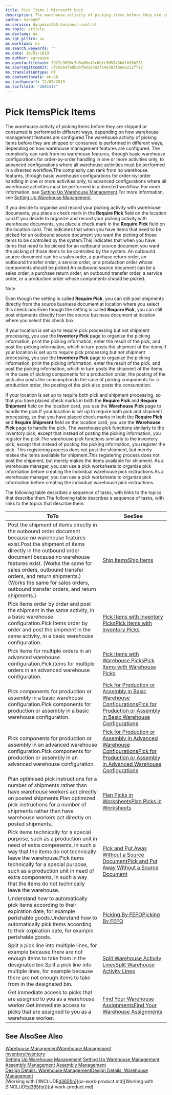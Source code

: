 ```yaml
---
title: Pick Items | Microsoft Docs
description: The warehouse activity of picking items before they are shipped or consumed is performed in different ways, depending on how warehouse management features are configured. The [setup](../configure-warehouse-processes.md) complexity can rank from no warehouse features, through basic warehouse configurations for order-by-order handling in one or more activities only, to advanced configurations where all warehouse activities must be performed in a directed workflow.
author: SorenGP
ms.service: dynamics365-business-central
ms.topic: article
ms.devlang: na
ms.tgt_pltfrm: na
ms.workload: na
ms.search.keywords: ''
ms.date: 10/01/2019
ms.author: sgroespe
ms.openlocfilehash: 3922c9696c7b0a06e49c0bfc505343bdfb58b231
ms.sourcegitcommit: cfc92eefa8b06fb426482f54e393f0e6e222f712
ms.translationtype: HT
ms.contentlocale: en-GB
ms.lasthandoff: 12/03/2019
ms.locfileid: "2881517"
---
```

# <a name="pick-items"></a><span data-ttu-id="7aa7e-104">Pick Items</span><span class="sxs-lookup"><span data-stu-id="7aa7e-104">Pick Items</span></span>
<span data-ttu-id="7aa7e-105">The warehouse activity of picking items before they are shipped or consumed is performed in different ways, depending on how warehouse management features are configured.</span><span class="sxs-lookup"><span data-stu-id="7aa7e-105">The warehouse activity of picking items before they are shipped or consumed is performed in different ways, depending on how warehouse management features are configured.</span></span> <span data-ttu-id="7aa7e-106">The complexity can rank from no warehouse features, through basic warehouse configurations for order-by-order handling in one or more activities only, to advanced configurations where all warehouse activities must be performed in a directed workflow.</span><span class="sxs-lookup"><span data-stu-id="7aa7e-106">The complexity can rank from no warehouse features, through basic warehouse configurations for order-by-order handling in one or more activities only, to advanced configurations where all warehouse activities must be performed in a directed workflow.</span></span> <span data-ttu-id="7aa7e-107">For more information, see [Setting Up Warehouse Management](warehouse-setup-warehouse.md).</span><span class="sxs-lookup"><span data-stu-id="7aa7e-107">For more information, see [Setting Up Warehouse Management](warehouse-setup-warehouse.md).</span></span>

<span data-ttu-id="7aa7e-108">If you decide to organise and record your picking activity with warehouse documents, you place a check mark in the **Require Pick** field on the location card.</span><span class="sxs-lookup"><span data-stu-id="7aa7e-108">If you decide to organize and record your picking activity with warehouse documents, you place a check mark in the **Require Pick** field on the location card.</span></span> <span data-ttu-id="7aa7e-109">This indicates that when you have items that need to be picked for an outbound source document you want the picking of those items to be controlled by the system.</span><span class="sxs-lookup"><span data-stu-id="7aa7e-109">This indicates that when you have items that need to be picked for an outbound source document you want the picking of those items to be controlled by the system.</span></span> <span data-ttu-id="7aa7e-110">An outbound source document can be a sales order, a purchase return order, an outbound transfer order, a service order, or a production order whose components should be picked.</span><span class="sxs-lookup"><span data-stu-id="7aa7e-110">An outbound source document can be a sales order, a purchase return order, an outbound transfer order, a service order, or a production order whose components should be picked.</span></span>

> [!NOTE]
> <span data-ttu-id="7aa7e-111">Even though the setting is called **Require Pick**, you can still post shipments directly from the source business document at location where you select this check box.</span><span class="sxs-lookup"><span data-stu-id="7aa7e-111">Even though the setting is called **Require Pick**, you can still post shipments directly from the source business document at location where you select this check box.</span></span>

<span data-ttu-id="7aa7e-112">If your location is set up to require pick processing but not shipment processing, you use the **Inventory Pick** page to organise the picking information, print the picking information, enter the result of the pick, and post the picking information, which in turn posts the shipment of the items.</span><span class="sxs-lookup"><span data-stu-id="7aa7e-112">If your location is set up to require pick processing but not shipment processing, you use the **Inventory Pick** page to organize the picking information, print the picking information, enter the result of the pick, and post the picking information, which in turn posts the shipment of the items.</span></span> <span data-ttu-id="7aa7e-113">In the case of picking components for a production order, the posting of the pick also posts the consumption.</span><span class="sxs-lookup"><span data-stu-id="7aa7e-113">In the case of picking components for a production order, the posting of the pick also posts the consumption.</span></span>

<span data-ttu-id="7aa7e-114">If your location is set up to require both pick and shipment processing, so that you have placed check marks in both the **Require Pick** and **Require Shipment** field on the location card, you use the **Warehouse Pick** page to handle the pick.</span><span class="sxs-lookup"><span data-stu-id="7aa7e-114">If your location is set up to require both pick and shipment processing, so that you have placed check marks in both the **Require Pick** and **Require Shipment** field on the location card, you use the **Warehouse Pick** page to handle the pick.</span></span> <span data-ttu-id="7aa7e-115">The warehouse pick functions similarly to the inventory pick, except that instead of posting the picking information, you register the pick.</span><span class="sxs-lookup"><span data-stu-id="7aa7e-115">The warehouse pick functions similarly to the inventory pick, except that instead of posting the picking information, you register the pick.</span></span> <span data-ttu-id="7aa7e-116">This registering process does not post the shipment, but merely makes the items available for shipment.</span><span class="sxs-lookup"><span data-stu-id="7aa7e-116">This registering process does not post the shipment, but merely makes the items available for shipment.</span></span> <span data-ttu-id="7aa7e-117">As a warehouse manager, you can use a pick worksheets to organise pick information before creating the individual warehouse pick instructions.</span><span class="sxs-lookup"><span data-stu-id="7aa7e-117">As a warehouse manager, you can use a pick worksheets to organize pick information before creating the individual warehouse pick instructions.</span></span>

<span data-ttu-id="7aa7e-118">The following table describes a sequence of tasks, with links to the topics that describe them.</span><span class="sxs-lookup"><span data-stu-id="7aa7e-118">The following table describes a sequence of tasks, with links to the topics that describe them.</span></span>   

|<span data-ttu-id="7aa7e-119">**To**</span><span class="sxs-lookup"><span data-stu-id="7aa7e-119">**To**</span></span>|<span data-ttu-id="7aa7e-120">**See**</span><span class="sxs-lookup"><span data-stu-id="7aa7e-120">**See**</span></span>|
|------------|-------------|  
|<span data-ttu-id="7aa7e-121">Post the shipment of items directly in the outbound order document because no warehouse features exist.</span><span class="sxs-lookup"><span data-stu-id="7aa7e-121">Post the shipment of items directly in the outbound order document because no warehouse features exist.</span></span> <span data-ttu-id="7aa7e-122">(Works the same for sales orders, outbound transfer orders, and return shipments.)</span><span class="sxs-lookup"><span data-stu-id="7aa7e-122">(Works the same for sales orders, outbound transfer orders, and return shipments.)</span></span>|[<span data-ttu-id="7aa7e-123">Ship Items</span><span class="sxs-lookup"><span data-stu-id="7aa7e-123">Ship Items</span></span>](warehouse-how-ship-items.md)|  
|<span data-ttu-id="7aa7e-124">Pick items order by order and post the shipment in the same activity, in a basic warehouse configuration.</span><span class="sxs-lookup"><span data-stu-id="7aa7e-124">Pick items order by order and post the shipment in the same activity, in a basic warehouse configuration.</span></span>|[<span data-ttu-id="7aa7e-125">Pick Items with Inventory Picks</span><span class="sxs-lookup"><span data-stu-id="7aa7e-125">Pick Items with Inventory Picks</span></span>](warehouse-how-to-pick-items-with-inventory-picks.md)|
|<span data-ttu-id="7aa7e-126">Pick items for multiple orders in an advanced warehouse configuration.</span><span class="sxs-lookup"><span data-stu-id="7aa7e-126">Pick items for multiple orders in an advanced warehouse configuration.</span></span>|[<span data-ttu-id="7aa7e-127">Pick Items with Warehouse Picks</span><span class="sxs-lookup"><span data-stu-id="7aa7e-127">Pick Items with Warehouse Picks</span></span>](warehouse-how-to-pick-items-for-warehouse-shipment.md)|  
|<span data-ttu-id="7aa7e-128">Pick components for production or assembly in a basic warehouse configuration.</span><span class="sxs-lookup"><span data-stu-id="7aa7e-128">Pick components for production or assembly in a basic warehouse configuration.</span></span>|[<span data-ttu-id="7aa7e-129">Pick for Production or Assembly in Basic Warehouse Configurations</span><span class="sxs-lookup"><span data-stu-id="7aa7e-129">Pick for Production or Assembly in Basic Warehouse Configurations</span></span>](warehouse-how-to-pick-for-production.md)|
|<span data-ttu-id="7aa7e-130">Pick components for production or assembly in an advanced warehouse configuration.</span><span class="sxs-lookup"><span data-stu-id="7aa7e-130">Pick components for production or assembly in an advanced warehouse configuration.</span></span>|[<span data-ttu-id="7aa7e-131">Pick for Production or Assembly in Advanced Warehouse Configurations</span><span class="sxs-lookup"><span data-stu-id="7aa7e-131">Pick for Production or Assembly in Advanced Warehouse Configurations</span></span>](warehouse-how-to-pick-for-internal-operations-in-advanced-warehousing.md)|  
|<span data-ttu-id="7aa7e-132">Plan optimised pick instructions for a number of shipments rather than have warehouse workers act directly on posted shipments.</span><span class="sxs-lookup"><span data-stu-id="7aa7e-132">Plan optimized pick instructions for a number of shipments rather than have warehouse workers act directly on posted shipments.</span></span>|[<span data-ttu-id="7aa7e-133">Plan Picks in Worksheets</span><span class="sxs-lookup"><span data-stu-id="7aa7e-133">Plan Picks in Worksheets</span></span>](warehouse-how-to-plan-picks-in-worksheets.md)|  
|<span data-ttu-id="7aa7e-134">Pick items technically for a special purpose, such as a production unit in need of extra components, in such a way that the items do not technically leave the warehouse.</span><span class="sxs-lookup"><span data-stu-id="7aa7e-134">Pick items technically for a special purpose, such as a production unit in need of extra components, in such a way that the items do not technically leave the warehouse.</span></span>|[<span data-ttu-id="7aa7e-135">Pick and Put Away Without a Source Document</span><span class="sxs-lookup"><span data-stu-id="7aa7e-135">Pick and Put Away Without a Source Document</span></span>](warehouse-how-to-create-put-aways-from-internal-put-aways.md)|
|<span data-ttu-id="7aa7e-136">Understand how to automatically pick items according to their expiration date, for example perishable goods.</span><span class="sxs-lookup"><span data-stu-id="7aa7e-136">Understand how to automatically pick items according to their expiration date, for example perishable goods.</span></span>|[<span data-ttu-id="7aa7e-137">Picking By FEFO</span><span class="sxs-lookup"><span data-stu-id="7aa7e-137">Picking By FEFO</span></span>](warehouse-picking-by-fefo.md)|
|<span data-ttu-id="7aa7e-138">Split a pick line into multiple lines, for example because there are not enough items to take from in the designated bin.</span><span class="sxs-lookup"><span data-stu-id="7aa7e-138">Split a pick line into multiple lines, for example because there are not enough items to take from in the designated bin.</span></span>|[<span data-ttu-id="7aa7e-139">Split Warehouse Activity Lines</span><span class="sxs-lookup"><span data-stu-id="7aa7e-139">Split Warehouse Activity Lines</span></span>](warehouse-how-to-split-warehouse-activity-lines.md)|
|<span data-ttu-id="7aa7e-140">Get immediate access to picks that are assigned to you as a warehouse worker.</span><span class="sxs-lookup"><span data-stu-id="7aa7e-140">Get immediate access to picks that are assigned to you as a warehouse worker.</span></span>|[<span data-ttu-id="7aa7e-141">Find Your Warehouse Assignments</span><span class="sxs-lookup"><span data-stu-id="7aa7e-141">Find Your Warehouse Assignments</span></span>](warehouse-how-to-find-your-warehouse-assignments.md)|  

## <a name="see-also"></a><span data-ttu-id="7aa7e-142">See Also</span><span class="sxs-lookup"><span data-stu-id="7aa7e-142">See Also</span></span>  
[<span data-ttu-id="7aa7e-143">Warehouse Management</span><span class="sxs-lookup"><span data-stu-id="7aa7e-143">Warehouse Management</span></span>](warehouse-manage-warehouse.md)  
[<span data-ttu-id="7aa7e-144">Inventory</span><span class="sxs-lookup"><span data-stu-id="7aa7e-144">Inventory</span></span>](inventory-manage-inventory.md)  
<span data-ttu-id="7aa7e-145">[Setting Up Warehouse Management](warehouse-setup-warehouse.md)   </span><span class="sxs-lookup"><span data-stu-id="7aa7e-145">[Setting Up Warehouse Management](warehouse-setup-warehouse.md)   </span></span>  
<span data-ttu-id="7aa7e-146">[Assembly Management](assembly-assemble-items.md)  </span><span class="sxs-lookup"><span data-stu-id="7aa7e-146">[Assembly Management](assembly-assemble-items.md)  </span></span>  
[<span data-ttu-id="7aa7e-147">Design Details: Warehouse Management</span><span class="sxs-lookup"><span data-stu-id="7aa7e-147">Design Details: Warehouse Management</span></span>](design-details-warehouse-management.md)  
<span data-ttu-id="7aa7e-148">[Working with [!INCLUDE[d365fin](includes/d365fin_md.md)]](ui-work-product.md)</span><span class="sxs-lookup"><span data-stu-id="7aa7e-148">[Working with [!INCLUDE[d365fin](includes/d365fin_md.md)]](ui-work-product.md)</span></span>
